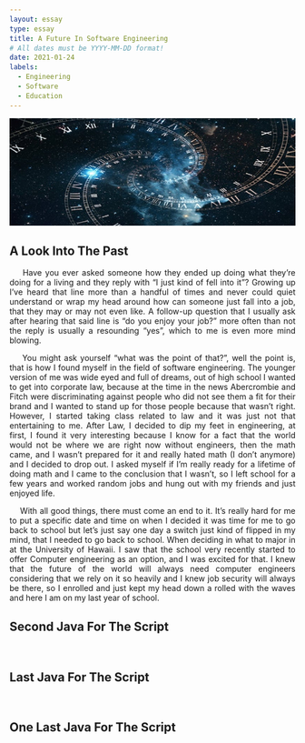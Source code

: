 ```yaml
---
layout: essay
type: essay
title: A Future In Software Engineering
# All dates must be YYYY-MM-DD format!
date: 2021-01-24
labels:
  - Engineering
  - Software
  - Education
---
```


<img class="ui xlarge image" src="../images/time.png" width="1000">


## A Look Into The Past
<p align="justify">
&nbsp;&nbsp;&nbsp;&nbsp;Have you ever asked someone how they ended up doing what they’re doing for a living and they reply with “I just kind of fell into it”? Growing up I’ve heard that line more than a handful of times and never could quiet understand or wrap my head around how can someone just fall into a job, that they may or may not even like. A follow-up question that I usually ask after hearing that said line is “do you enjoy your job?” more often than not the reply is usually a resounding “yes”, which to me is even more mind blowing.<br /></p>
<p align="justify">
&nbsp;&nbsp;&nbsp;&nbsp;You might ask yourself “what was the point of that?”, well the point is, that is how I found myself in the field of software engineering. The younger version of me was wide eyed and full of dreams, out of high school I wanted to get into corporate law, because at the time in the news Abercrombie and Fitch were discriminating against people who did not see them a fit for their brand and I wanted to stand up for those people because that wasn’t right. However, I started taking class related to law and it was just not that entertaining to me. After Law, I decided to dip my feet in engineering, at first, I found it very interesting because I know for a fact that the world would not be where we are right now without engineers, then the math came, and I wasn’t prepared for it and really hated math (I don’t anymore) and I decided to drop out. I asked myself if I’m really ready for a lifetime of doing math and I came to the conclusion that I wasn’t, so I left school for a few years and worked random jobs and hung out with my friends and just enjoyed life.<br /></p>
<p align="justify">
&nbsp;&nbsp;&nbsp;&nbsp;With all good things, there must come an end to it. It’s really hard for me to put a specific date and time on when I decided it was time for me to go back to school but let’s just say one day a switch just kind of flipped in my mind, that I needed to go back to school. When deciding in what to major in at the University of Hawaii. I saw that the school very recently started to offer Computer engineering as an option, and I was excited for that. I knew that the future of the world will always need computer engineers considering that we rely on it so heavily and I knew job security will always be there, so I enrolled and just kept my head down a rolled with the waves and here I am on my last year of school.<br /></p>

  
## Second Java For The Script

&nbsp;&nbsp;&nbsp;&nbsp;

## Last Java For The Script
 
&nbsp;&nbsp;&nbsp;&nbsp;

## One Last Java For The Script

&nbsp;&nbsp;&nbsp;&nbsp;
